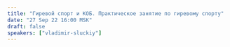 ```yaml
---
title: "Гиревой спорт и КОБ. Практическое занятие по гиревому спорту"
date: "27 Sep 22 16:00 MSK"
draft: false
speakers: ["vladimir-sluckiy"]
---
```

